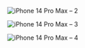 
![iPhone 14 Pro Max – 2](https://github.com/ChicoState/UX-BudgetTravel/assets/111912181/fba79872-32da-425c-b6d7-43b38f961f70)

![iPhone 14 Pro Max – 3](https://github.com/ChicoState/UX-BudgetTravel/assets/111912181/fa7eefe1-57fe-4715-abd7-fa6d619f7e9e)

![iPhone 14 Pro Max – 4](https://github.com/ChicoState/UX-BudgetTravel/assets/111912181/cbc12efd-fdde-4126-be31-399b40880cf7)

